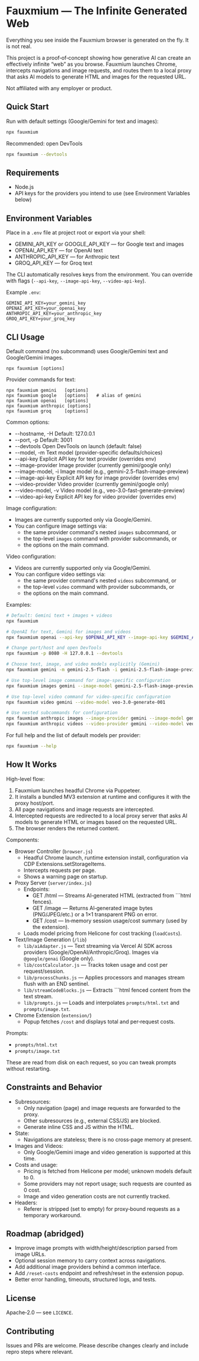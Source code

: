 # Fauxmium — The Infinite Generated Web

Everything you see inside the Fauxmium browser is generated on the fly. It is not real.

This project is a proof‑of‑concept showing how generative AI can create an effectively infinite “web” as you browse. Fauxmium launches Chrome, intercepts navigations and image requests, and routes them to a local proxy that asks AI models to generate HTML and images for the requested URL.

Not affiliated with any employer or product.

## Quick Start

Run with default settings (Google/Gemini for text and images):

```bash
npx fauxmium
```

Recommended: open DevTools

```bash
npx fauxmium --devtools
```

## Requirements

- Node.js
- API keys for the providers you intend to use (see Environment Variables below)

## Environment Variables

Place in a `.env` file at project root or export via your shell:

- GEMINI_API_KEY or GOOGLE_API_KEY — for Google text and images
- OPENAI_API_KEY — for OpenAI text
- ANTHROPIC_API_KEY — for Anthropic text
- GROQ_API_KEY — for Groq text

The CLI automatically resolves keys from the environment. You can override with flags (`--api-key`, `--image-api-key`, `--video-api-key`).

Example `.env`:

```
GEMINI_API_KEY=your_gemini_key
OPENAI_API_KEY=your_openai_key
ANTHROPIC_API_KEY=your_anthropic_key
GROQ_API_KEY=your_groq_key
```

## CLI Usage

Default command (no subcommand) uses Google/Gemini text and Google/Gemini images.

```
npx fauxmium [options]
```

Provider commands for text:

```
npx fauxmium gemini   [options]
npx fauxmium google   [options]   # alias of gemini
npx fauxmium openai   [options]
npx fauxmium anthropic [options]
npx fauxmium groq     [options]
```

Common options:

- --hostname, -H Default: 127.0.0.1
- --port, -p Default: 3001
- --devtools Open DevTools on launch (default: false)
- --model, -m Text model (provider-specific defaults/choices)
- --api-key Explicit API key for text provider (overrides env)
- --image-provider Image provider (currently gemini/google only)
- --image-model, -i Image model (e.g., gemini-2.5-flash-image-preview)
- --image-api-key Explicit API key for image provider (overrides env)
- --video-provider Video provider (currently gemini/google only)
- --video-model, -v Video model (e.g., veo-3.0-fast-generate-preview)
- --video-api-key Explicit API key for video provider (overrides env)

Image configuration:

- Images are currently supported only via Google/Gemini.
- You can configure image settings via:
  - the same provider command's nested `images` subcommand, or
  - the top-level `images` command with provider subcommands, or
  - the options on the main command.

Video configuration:

- Videos are currently supported only via Google/Gemini.
- You can configure video settings via:
  - the same provider command's nested `videos` subcommand, or
  - the top-level `video` command with provider subcommands, or
  - the options on the main command.

Examples:

```bash
# Default: Gemini text + images + videos
npx fauxmium

# OpenAI for text, Gemini for images and videos
npx fauxmium openai --api-key $OPENAI_API_KEY --image-api-key $GEMINI_API_KEY --video-api-key $GEMINI_API_KEY

# Change port/host and open DevTools
npx fauxmium -p 8080 -H 127.0.0.1 --devtools

# Choose text, image, and video models explicitly (Gemini)
npx fauxmium gemini -m gemini-2.5-flash -i gemini-2.5-flash-image-preview -v veo-3.0-fast-generate-preview

# Use top-level image command for image-specific configuration
npx fauxmium images gemini --image-model gemini-2.5-flash-image-preview

# Use top-level video command for video-specific configuration
npx fauxmium video gemini --video-model veo-3.0-generate-001

# Use nested subcommands for configuration
npx fauxmium anthropic images --image-provider gemini --image-model gemini-2.5-flash-image-preview
npx fauxmium anthropic videos --video-provider gemini --video-model veo-3.0-fast-generate-preview
```

For full help and the list of default models per provider:

```bash
npx fauxmium --help
```

## How It Works

High-level flow:

1. Fauxmium launches headful Chrome via Puppeteer.
2. It installs a bundled MV3 extension at runtime and configures it with the proxy host/port.
3. All page navigations and image requests are intercepted.
4. Intercepted requests are redirected to a local proxy server that asks AI models to generate HTML or images based on the requested URL.
5. The browser renders the returned content.

Components:

- Browser Controller (`browser.js`)
  - Headful Chrome launch, runtime extension install, configuration via CDP Extensions.setStorageItems.
  - Intercepts requests per page.
  - Shows a warning page on startup.
- Proxy Server (`server/index.js`)
  - Endpoints:
    - GET /html — Streams AI‑generated HTML (extracted from ```html fences).
    - GET /image — Returns AI‑generated image bytes (PNG/JPEG/etc.) or a 1×1 transparent PNG on error.
    - GET /cost — In‑memory session usage/cost summary (used by the extension).
  - Loads model pricing from Helicone for cost tracking (`loadCosts`).
- Text/Image Generation (`/lib`)
  - `lib/aiAdapter.js` — Text streaming via Vercel AI SDK across providers (Google/OpenAI/Anthropic/Groq). Images via `@google/genai` (Google only).
  - `lib/costCalculator.js` — Tracks token usage and cost per request/session.
  - `lib/processChunks.js` — Applies processors and manages stream flush with an END sentinel.
  - `lib/streamCodeBlocks.js` — Extracts ```html fenced content from the text stream.
  - `lib/prompts.js` — Loads and interpolates `prompts/html.txt` and `prompts/image.txt`.
- Chrome Extension (`extension/`)
  - Popup fetches `/cost` and displays total and per‑request costs.

Prompts:

- `prompts/html.txt`
- `prompts/image.txt`

These are read from disk on each request, so you can tweak prompts without restarting.

## Constraints and Behavior

- Subresources:
  - Only navigation (page) and image requests are forwarded to the proxy.
  - Other subresources (e.g., external CSS/JS) are blocked.
  - Generate inline CSS and JS within the HTML.
- State:
  - Navigations are stateless; there is no cross‑page memory at present.
- Images and Videos:
  - Only Google/Gemini image and video generation is supported at this time.
- Costs and usage:
  - Pricing is fetched from Helicone per model; unknown models default to 0.
  - Some providers may not report usage; such requests are counted as 0 cost.
  - Image and video generation costs are not currently tracked.
- Headers:
  - Referer is stripped (set to empty) for proxy‑bound requests as a temporary workaround.

## Roadmap (abridged)

- Improve image prompts with width/height/description parsed from image URLs.
- Optional session memory to carry context across navigations.
- Add additional image providers behind a common interface.
- Add `/reset-costs` endpoint and refresh/reset in the extension popup.
- Better error handling, timeouts, structured logs, and tests.

## License

Apache‑2.0 — see `LICENCE`.

## Contributing

Issues and PRs are welcome. Please describe changes clearly and include repro steps where relevant.
